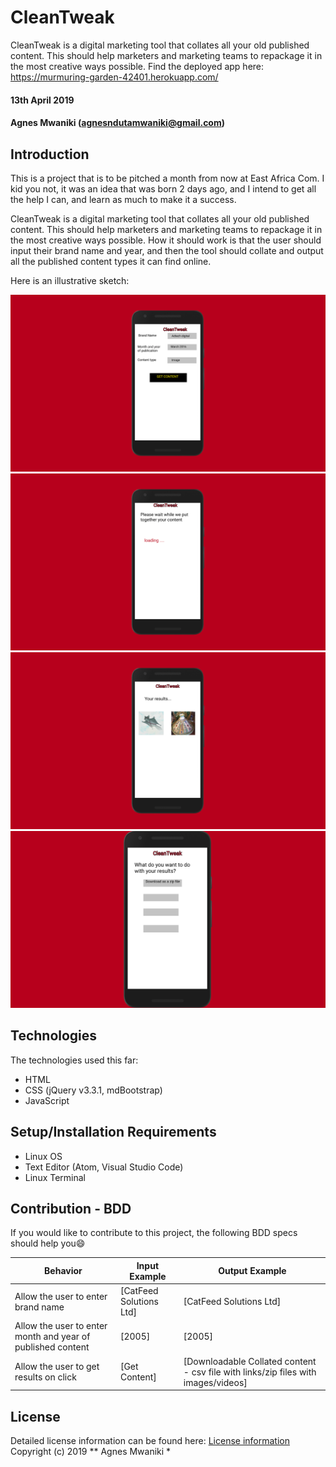 # CleanTweak
CleanTweak is a digital marketing tool that collates all your old published content. This should help marketers and marketing teams to repackage it in the most creative ways possible. Find the deployed app here: https://murmuring-garden-42401.herokuapp.com/

#### 13th April 2019
#### Agnes Mwaniki (agnesndutamwaniki@gmail.com)

## Introduction
This is a project that is to be pitched a month from now at East Africa Com. I kid you not, it was an idea that was born 2 days ago, and I intend to get all the help I can, and learn as much to make it a success.

CleanTweak is a digital marketing tool that collates all your old published content. This should help marketers and marketing teams to repackage it in the most creative ways possible. How it should work is that the user should input their brand name and year, and then the tool should collate and output all the published content types it can find online.

Here is an illustrative sketch:

![Home](images/Home.png)
![Search](images/Search.png)
![Results](images/Results.png)
![Download](images/Download.png)
## Technologies
The technologies used this far:
* HTML
* CSS (jQuery v3.3.1, mdBootstrap)
* JavaScript

## Setup/Installation Requirements
* Linux OS
* Text Editor (Atom, Visual Studio Code)
* Linux Terminal

## Contribution - BDD
If you would like to contribute to this project, the following BDD specs should help you:smile:

Behavior                                                    |  Input Example              | Output Example
------------------------------------------------------------|-----------------------------|------------------------------------------------------------------------------
Allow the user to enter brand name                          | [CatFeed Solutions Ltd]     | [CatFeed Solutions Ltd]
Allow the user to enter month and year of published content | [2005]                      | [2005]
Allow the user to get results on click                      | [Get Content]               | [Downloadable Collated content - csv file with links/zip files with images/videos]

## License
Detailed license information can be found here: [License information](LICENSE.md) Copyright (c) 2019 ** Agnes Mwaniki *
